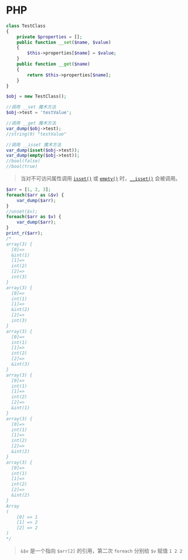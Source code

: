 # PHP

```php
class TestClass
{
    private $properties = [];
    public function __set($name, $value)
    {
        $this->properties[$name] = $value;
    }
    public function __get($name)
    {
        return $this->properties[$name];
    }
}

$obj = new TestClass();

//调用 __set 魔术方法
$obj->test = 'testValue';

//调用 __get 魔术方法
var_dump($obj->test);
//string(9) "testValue"

//调用 __isset 魔术方法
var_dump(isset($obj->test));
var_dump(empty($obj->test));
//bool(false)
//bool(true)
```

> 当对不可访问属性调用 [`isset()`](https://php.net/manual/zh/function.isset.php) 或 [`empty()`](https://php.net/manual/zh/function.empty.php) 时，[`__isset()`](https://php.net/manual/zh/language.oop5.overloading.php#object.isset) 会被调用。



```php
$arr = [1, 2, 3];
foreach($arr as &$v) {
    var_dump($arr);
}
//unset($v);
foreach($arr as $v) {
    var_dump($arr);
}
print_r($arr);
/*
array(3) {
  [0]=>
  &int(1)
  [1]=>
  int(2)
  [2]=>
  int(3)
}
array(3) {
  [0]=>
  int(1)
  [1]=>
  &int(2)
  [2]=>
  int(3)
}
array(3) {
  [0]=>
  int(1)
  [1]=>
  int(2)
  [2]=>
  &int(3)
}
array(3) {
  [0]=>
  int(1)
  [1]=>
  int(2)
  [2]=>
  &int(1)
}
array(3) {
  [0]=>
  int(1)
  [1]=>
  int(2)
  [2]=>
  &int(2)
}
array(3) {
  [0]=>
  int(1)
  [1]=>
  int(2)
  [2]=>
  &int(2)
}
Array
(
    [0] => 1
    [1] => 2
    [2] => 2
)
*/
```

> `&$v` 是一个指向 `$arr[2]` 的引用，第二次 `foreach` 分别给 `$v` 赋值 `1 2 2`